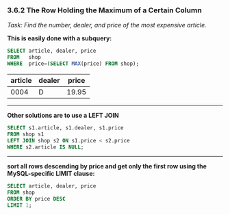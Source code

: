 ### 3.6.2 The Row Holding the Maximum of a Certain Column

<p><i>Task: Find the number, dealer, and price of the most expensive article.</i></p>

<strong>This is easily done with a subquery:</strong>

```SQL
SELECT article, dealer, price
FROM   shop
WHERE  price=(SELECT MAX(price) FROM shop);
```

| article | dealer | price |
|---------|--------|-------|
|    0004 | D      | 19.95 |

-------------------------------------

<strong>Other solutions are to use a LEFT JOIN </strong>

```SQL
SELECT s1.article, s1.dealer, s1.price
FROM shop s1
LEFT JOIN shop s2 ON s1.price < s2.price
WHERE s2.article IS NULL;
```

---------------------------------

<strong>
sort all rows descending by price and get only the first row using the MySQL-specific LIMIT clause:
</strong>

```SQL
SELECT article, dealer, price
FROM shop
ORDER BY price DESC
LIMIT 1;
```
